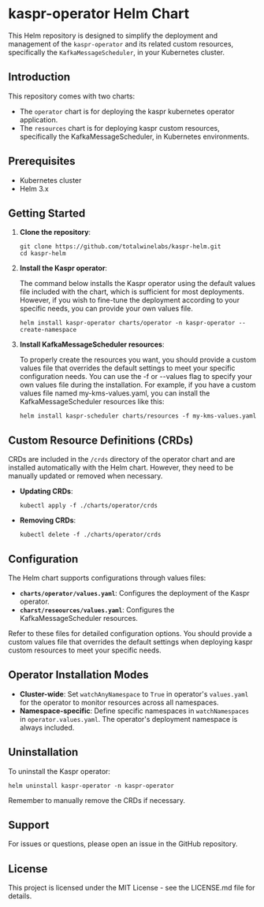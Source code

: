 # kaspr-operator Helm Chart

This Helm repository is designed to simplify the deployment and management of the `kaspr-operator` and its related custom resources, specifically the `KafkaMessageScheduler`, in your Kubernetes cluster. 

## Introduction

This repository comes with two charts:
- The `operator` chart is for deploying the kaspr kubernetes operator application.
- The `resources` chart is for deploying kaspr custom resources, specifically the KafkaMessageScheduler, in Kubernetes environments.

## Prerequisites

- Kubernetes cluster
- Helm 3.x

## Getting Started

1. **Clone the repository**:
   ```
   git clone https://github.com/totalwinelabs/kaspr-helm.git
   cd kaspr-helm
   ```

2. **Install the Kaspr operator**:

    The command below installs the Kaspr operator using the default values file included with the chart, which is sufficient for most deployments. However, if you wish to fine-tune the deployment according to your specific needs, you can provide your own values file.
   ```
   helm install kaspr-operator charts/operator -n kaspr-operator --create-namespace
   ```

3. **Install KafkaMessageScheduler resources**:

    To properly create the resources you want, you should provide a custom values file that overrides the default settings to meet your specific configuration needs. You can use the -f or --values flag to specify your own values file during the installation. For example, if you have a custom values file named my-kms-values.yaml, you can install the KafkaMessageScheduler resources like this:
   ```
   helm install kaspr-scheduler charts/resources -f my-kms-values.yaml
   ```

## Custom Resource Definitions (CRDs)

CRDs are included in the `/crds` directory of the operator chart and are installed automatically with the Helm chart. However, they need to be manually updated or removed when necessary.

- **Updating CRDs**:
  ```
  kubectl apply -f ./charts/operator/crds
  ```

- **Removing CRDs**:
  ```
  kubectl delete -f ./charts/operator/crds
  ```

## Configuration

The Helm chart supports configurations through values files:

- **`charts/operator/values.yaml`**: Configures the deployment of the Kaspr operator.
- **`charst/reseources/values.yaml`**: Configures the KafkaMessageScheduler resources.

Refer to these files for detailed configuration options. You should provide a custom values file that overrides the default settings when deploying kaspr custom resources to meet your specific needs.

## Operator Installation Modes

- **Cluster-wide**: Set `watchAnyNamespace` to `True` in operator's `values.yaml` for the operator to monitor resources across all namespaces.
- **Namespace-specific**: Define specific namespaces in `watchNamespaces` in `operator.values.yaml`. The operator's deployment namespace is always included.

## Uninstallation

To uninstall the Kaspr operator:

```
helm uninstall kaspr-operator -n kaspr-operator
```

Remember to manually remove the CRDs if necessary.

## Support

For issues or questions, please open an issue in the GitHub repository.

## License

This project is licensed under the MIT License - see the LICENSE.md file for details.
